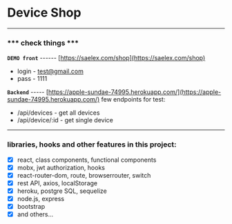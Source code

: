 # Device Shop




*************************************************
### *** check things ***

**`DEMO front`** ------ [https://saelex.com/shop](https://saelex.com/shop)
* login - test@gmail.com
* pass - 1111

**`Backend`** ----- [https://apple-sundae-74995.herokuapp.com/](https://apple-sundae-74995.herokuapp.com/)
few endpoints for test:
* /api/devices - get all devices
* /api/device/:id - get single device
*************************************************


### libraries, hooks and other features in this project:

- [x] react, class components, functional components
- [x] mobx, jwt authorization, hooks
- [x] react-router-dom, route, browserrouter, switch
- [x] rest API, axios, localStorage
- [x] heroku, postgre SQL, sequelize
- [x] node.js, express
- [x] bootstrap
- [x] and others...